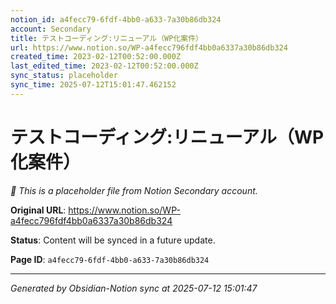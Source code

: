 ```yaml
---
notion_id: a4fecc79-6fdf-4bb0-a633-7a30b86db324
account: Secondary
title: テストコーディング:リニューアル（WP化案件）
url: https://www.notion.so/WP-a4fecc796fdf4bb0a6337a30b86db324
created_time: 2023-02-12T00:52:00.000Z
last_edited_time: 2023-02-12T00:52:00.000Z
sync_status: placeholder
sync_time: 2025-07-12T15:01:47.462152
---
```


# テストコーディング:リニューアル（WP化案件）

*🔄 This is a placeholder file from Notion Secondary account.*

**Original URL**: https://www.notion.so/WP-a4fecc796fdf4bb0a6337a30b86db324

**Status**: Content will be synced in a future update.

**Page ID**: `a4fecc79-6fdf-4bb0-a633-7a30b86db324`

---

*Generated by Obsidian-Notion sync at 2025-07-12 15:01:47*
